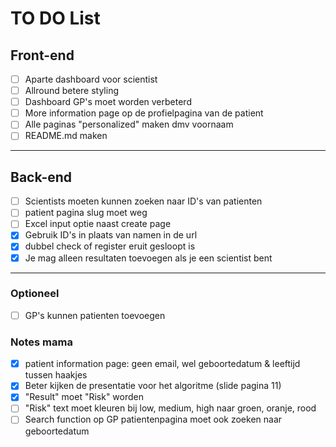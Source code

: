 # TO DO List

## Front-end

- [ ] Aparte dashboard voor scientist
- [ ] Allround betere styling
- [ ] Dashboard GP's moet worden verbeterd
- [ ] More information page op de profielpagina van de patient
- [ ] Alle paginas "personalized" maken dmv voornaam
- [ ] README.md maken

***

## Back-end

- [ ] Scientists moeten kunnen zoeken naar ID's van patienten
- [ ] patient pagina slug moet weg
- [ ] Excel input optie naast create page
- [X] Gebruik ID's in plaats van namen in de url
- [X] dubbel check of register eruit gesloopt is
- [X] Je mag alleen resultaten toevoegen als je een scientist bent

***

### Optioneel

- [ ] GP's kunnen patienten toevoegen


### Notes mama

- [X] patient information page: geen email, wel geboortedatum & leeftijd tussen haakjes
- [X] Beter kijken de presentatie voor het algoritme (slide pagina 11)
- [X] "Result" moet "Risk" worden
- [ ] "Risk" text moet kleuren bij low, medium, high naar groen, oranje, rood
- [ ] Search function op GP patientenpagina moet ook zoeken naar geboortedatum